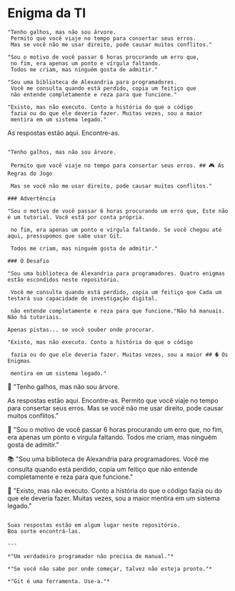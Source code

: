 # Enigma da TI

```
"Tenho galhos, mas não sou árvore. 
 Permito que você viaje no tempo para consertar seus erros. 
 Mas se você não me usar direito, pode causar muitos conflitos."

"Sou o motivo de você passar 6 horas procurando um erro que, 
 no fim, era apenas um ponto e vírgula faltando. 
 Todos me criam, mas ninguém gosta de admitir."

"Sou uma biblioteca de Alexandria para programadores. 
 Você me consulta quando está perdido, copia um feitiço que 
 não entende completamente e reza para que funcione."

"Existo, mas não executo. Conto a história do que o código 
 fazia ou do que ele deveria fazer. Muitas vezes, sou a maior 
 mentira em um sistema legado."
```

As respostas estão aqui. Encontre-as.



```Bem-vindos ao **Enigma da TI**! Um jogo interativo onde você precisa usar comandos Git para resolver 4 enigmas sobre programação e tecnologia.

"Tenho galhos, mas não sou árvore. 

 Permito que você viaje no tempo para consertar seus erros. ## 🎮 As Regras do Jogo

 Mas se você não me usar direito, pode causar muitos conflitos."

### Advertência

"Sou o motivo de você passar 6 horas procurando um erro que, Este não é um tutorial. Você está por conta própria.

 no fim, era apenas um ponto e vírgula faltando. Se você chegou até aqui, pressupomos que sabe usar Git.

 Todos me criam, mas ninguém gosta de admitir."

### O Desafio

"Sou uma biblioteca de Alexandria para programadores. Quatro enigmas estão escondidos neste repositório.

 Você me consulta quando está perdido, copia um feitiço que Cada um testará sua capacidade de investigação digital.

 não entende completamente e reza para que funcione."Não há manuais. Não há tutoriais.

Apenas pistas... se você souber onde procurar.

"Existo, mas não executo. Conto a história do que o código 

 fazia ou do que ele deveria fazer. Muitas vezes, sou a maior ## � Os Enigmas

 mentira em um sistema legado."

``````

🌳 "Tenho galhos, mas não sou árvore. 

As respostas estão aqui. Encontre-as.   Permito que você viaje no tempo para consertar seus erros. 
   Mas se você não me usar direito, pode causar muitos conflitos."

🐛 "Sou o motivo de você passar 6 horas procurando um erro que, 
   no fim, era apenas um ponto e vírgula faltando. 
   Todos me criam, mas ninguém gosta de admitir."

📚 "Sou uma biblioteca de Alexandria para programadores. 
   Você me consulta quando está perdido, copia um feitiço que 
   não entende completamente e reza para que funcione."

💬 "Existo, mas não executo. Conto a história do que o código 
   fazia ou do que ele deveria fazer. Muitas vezes, sou a maior 
   mentira em um sistema legado."
```

Suas respostas estão em algum lugar neste repositório.
Boa sorte encontrá-las.

---

*"Um verdadeiro programador não precisa de manual."*

*"Se você não sabe por onde começar, talvez não esteja pronto."*

*"Git é uma ferramenta. Use-a."*